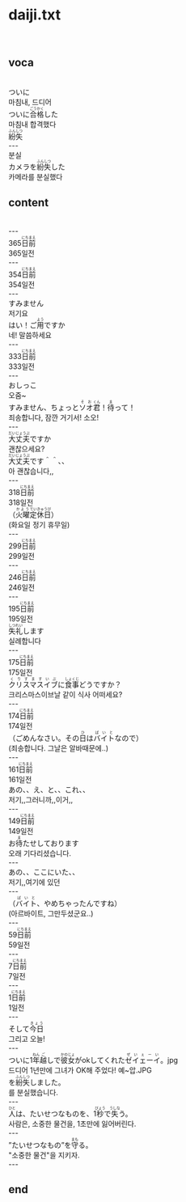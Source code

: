 <h1>daiji.txt</h1><br>
<h2>voca</h2><br>
ついに<br>
마침내, 드디어<br>
ついに<Ruby>合格<rt>ごうかく</rt></Ruby>した<br>
마침내 합격했다<br>
<Ruby>紛失<rt>ふんしつ</rt></Ruby><br>
---<br>
분실<br>
カメラを<Ruby>紛失<rt>ふんしつ</rt></Ruby>した<br>
카메라를 분실했다<br>
<h2>content</h2><br>
---<br>
365<Ruby>日前<rt>にちまえ</rt></Ruby><br>
365일전<br>
---<br>
354<Ruby>日前<rt>にちまえ</rt></Ruby><br>
354일전<br>
---<br>
すみません<br>
저기요<br>
はい！ご<Ruby>用<rt>よう</rt></Ruby>ですか<br>
네! 말씀하세요<br>
---<br>
333<Ruby>日前<rt>にちまえ</rt></Ruby><br>
333일전<br>
---<br>
おしっこ<br>
오줌~<br>
すみません、ちょっと<Ruby>ソオ<rt>そお</rt></Ruby><Ruby><rb>君</rb><rt>くん</rt></Ruby>！<Ruby><rb>待</rb><rt>ま</rt></Ruby>って！<br>
죄송합니다, 잠깐 거기서! 소오!<br>
---<br>
<Ruby>大丈夫<rt>だいじょうぶ</rt></Ruby>ですか<br>
괜찮으세요?<br>
<Ruby>大丈夫<rt>だいじょうぶ</rt></Ruby>です＾＾、、<br>
아 괜찮습니다,,<br>
---<br>
318<Ruby>日前<rt>にちまえ</rt></Ruby><br>
318일전<br>
（<Ruby>火曜<rt>かよう</rt></Ruby><Ruby><rb>定休日</rb><rt>ていきゅうび</rt></Ruby>）<br>
(화요일 정기 휴무일)<br>
---<br>
299<Ruby>日前<rt>にちまえ</rt></Ruby><br>
299일전<br>
---<br>
246<Ruby>日前<rt>にちまえ</rt></Ruby><br>
246일전<br>
---<br>
195<Ruby>日前<rt>にちまえ</rt></Ruby><br>
195일전<br>
<Ruby>失礼<rt>しつれい</rt></Ruby>します<br>
실례합니다<br>
---<br>
175<Ruby>日前<rt>にちまえ</rt></Ruby><br>
175일전<br>
<Ruby>クリスマスイブ<rt>くりすますいぶ</rt></Ruby>に<Ruby><rb>食事</rb><rt>しょくじ</rt></Ruby>どうですか？<br>
크리스마스이브날 같이 식사 어떠세요?<br>
---<br>
174<Ruby>日前<rt>にちまえ</rt></Ruby><br>
174일전<br>
（ごめんなさい。その<Ruby>日<rt>ひ</rt></Ruby>は<Ruby><rb>バイト</rb><rt>ばいと</rt></Ruby>なので）<br>
(죄송합니다. 그날은 알바때문에..)<br>
---<br>
161<Ruby>日前<rt>にちまえ</rt></Ruby><br>
161일전<br>
あの、、え、と、、これ、、<br>
저기,,그러니까,,이거,,<br>
---<br>
149<Ruby>日前<rt>にちまえ</rt></Ruby><br>
149일전<br>
お<Ruby>待<rt>ま</rt></Ruby>たせしております<br>
오래 기다리셨습니다.<br>
---<br>
あの、、ここにいた、、<br>
저기,,여기에 있던<br>
---<br>
（<Ruby>バイト<rt>ばいと</rt></Ruby>、やめちゃったんですね）<br>
(아르바이트, 그만두셨군요..)<br>
---<br>
59<Ruby>日前<rt>にちまえ</rt></Ruby><br>
59일전<br>
---<br>
7<Ruby>日前<rt>にちまえ</rt></Ruby><br>
7일전<br>
---<br>
1<Ruby>日前<rt>にちまえ</rt></Ruby><br>
1일전<br>
---<br>
そして<Ruby>今日<rt>きょう</rt></Ruby><br>
그리고 오늘!<br>
---<br>
ついに1<Ruby>年<rt>ねん</rt></Ruby><Ruby><rb>越</rb><rt>ご</rt></Ruby>しで<Ruby><rb>彼女</rb><rt>かのじょ</rt></Ruby>がokしてくれた<Ruby><rb>ゼイェーイ</rb><rt>ぜいぇーい</rt></Ruby>。jpg<br>
드디어 1년만에 그녀가 OK해 주었다! 예~압.JPG<br>
を<Ruby>紛失<rt>ふんしつ</rt></Ruby>しました。<br>
를 분실했습니다.<br>
---<br>
<Ruby>人<rt>ひと</rt></Ruby>は、たいせつなものを、1<Ruby><rb>秒</rb><rt>びょう</rt></Ruby>で<Ruby><rb>失</rb><rt>うしな</rt></Ruby>う。<br>
사람은, 소중한 물건을, 1초만에 잃어버린다.<br>
---<br>
”たいせつなもの”を<Ruby>守<rt>まも</rt></Ruby>る。<br>
"소중한 물건"을 지키자.<br>
---<br>
<h2>end</h2><br>
